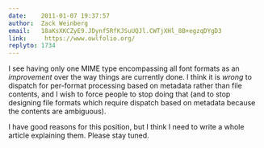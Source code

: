 ```yaml
---
date:    2011-01-07 19:37:57
author:  Zack Weinberg
email:   18aKsXKCZyE9.JDynf5RfKJSuUQJl.CWTjXHl_8B+egzqDYgD3
link:     https://www.owlfolio.org/
replyto: 1734
---
```


I see having only one MIME type encompassing all font formats as an
<i>improvement</i> over the way things are currently done.  I think it
is <i>wrong</i> to dispatch for per-format processing based on
metadata rather than file contents, and I wish to force people to stop
doing that (and to stop designing file formats which require dispatch
based on metadata because the contents are ambiguous).

I have good reasons for this position, but I think I need to write a
whole article explaining them.  Please stay tuned.
